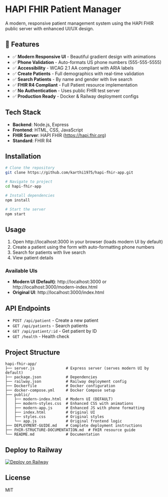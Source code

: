 # HAPI FHIR Patient Manager

A modern, responsive patient management system using the HAPI FHIR public server with enhanced UI/UX design.

## 🌟 Features

- ✅ **Modern Responsive UI** - Beautiful gradient design with animations
- ✅ **Phone Validation** - Auto-formats US phone numbers (555-555-5555)
- ✅ **Accessibility** - WCAG 2.1 AA compliant with ARIA labels
- ✅ **Create Patients** - Full demographics with real-time validation
- ✅ **Search Patients** - By name and gender with live search
- ✅ **FHIR R4 Compliant** - Full Patient resource implementation
- ✅ **No Authentication** - Uses public FHIR test server
- ✅ **Production Ready** - Docker & Railway deployment configs

## Tech Stack

- **Backend**: Node.js, Express
- **Frontend**: HTML, CSS, JavaScript
- **FHIR Server**: HAPI FHIR (https://hapi.fhir.org)
- **Standard**: FHIR R4

## Installation

```bash
# Clone the repository
git clone https://github.com/karthi1975/hapi-fhir-app.git

# Navigate to project
cd hapi-fhir-app

# Install dependencies
npm install

# Start the server
npm start
```

## Usage

1. Open http://localhost:3000 in your browser (loads modern UI by default)
2. Create a patient using the form with auto-formatting phone numbers
3. Search for patients with live search
4. View patient details

### Available UIs
- **Modern UI (Default)**: http://localhost:3000 or http://localhost:3000/modern-index.html
- **Original UI**: http://localhost:3000/index.html

## API Endpoints

- `POST /api/patient` - Create a new patient
- `GET /api/patients` - Search patients
- `GET /api/patient/:id` - Get patient by ID
- `GET /health` - Health check

## Project Structure

```
hapi-fhir-app/
├── server.js              # Express server (serves modern UI by default)
├── package.json           # Dependencies
├── railway.json           # Railway deployment config
├── Dockerfile             # Docker configuration
├── docker-compose.yml     # Docker Compose setup
├── public/
│   ├── modern-index.html  # Modern UI (DEFAULT)
│   ├── modern-styles.css  # Enhanced CSS with animations
│   ├── modern-app.js      # Enhanced JS with phone formatting
│   ├── index.html         # Original UI
│   ├── styles.css         # Original styles
│   └── app.js             # Original frontend logic
├── DEPLOYMENT-GUIDE.md    # Complete deployment instructions
├── FHIR-STRUCTURE-DOCUMENTATION.md  # FHIR resource guide
└── README.md              # Documentation
```

## Deploy to Railway

[![Deploy on Railway](https://railway.app/button.svg)](https://railway.app/new/template)

## License

MIT
